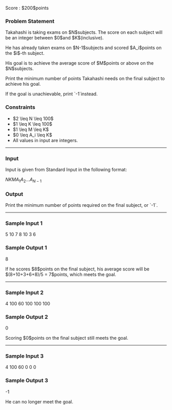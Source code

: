 
<div>

<span>

<span>

<p>
Score : $200$points
</p>

<div>

<section>

### **Problem Statement**

<p>
Takahashi is taking exams on $N$subjects. The score on each subject will be an integer between $0$and $K$(inclusive).
</p>

<p>
He has already taken exams on $N-1$subjects and scored $A_i$points on the $i$-th subject.
</p>

<p>
His goal is to achieve the average score of $M$points or above on the $N$subjects.
</p>

<p>
Print the minimum number of points Takahashi needs on the final subject to achieve his goal.
</p>

<p>
If the goal is unachievable, print `-1`instead.
</p>

</section>

</div>

<div>

<section>

### **Constraints**

<ul>

<li>
$2 \leq N \leq 100$
</li>

<li>
$1 \leq K \leq 100$
</li>

<li>
$1 \leq M \leq K$
</li>

<li>
$0 \leq A_i \leq K$
</li>

<li>
All values in input are integers.
</li>

</ul>

</section>

</div>

---

<div>

<div>

<section>

### **Input**

<p>
Input is given from Standard Input in the following format:
</p>

<div>

$N$$K$$M$$A_1$$A_2$$...$$A_{N-1}$
</div>

</section>

</div>

<div>

<section>

### **Output**

<p>
Print the minimum number of points required on the final subject, or `-1`.
</p>

</section>

</div>

</div>

---

<div>

<section>

### **Sample Input 1**

<div>

5 10 7
8 10 3 6

</div>

</section>

</div>

<div>

<section>

### **Sample Output 1**

<div>

8

</div>

<p>
If he scores $8$points on the final subject, his average score will be $(8+10+3+6+8)/5 = 7$points, which meets the goal.
</p>

</section>

</div>

---

<div>

<section>

### **Sample Input 2**

<div>

4 100 60
100 100 100

</div>

</section>

</div>

<div>

<section>

### **Sample Output 2**

<div>

0

</div>

<p>
Scoring $0$points on the final subject still meets the goal.
</p>

</section>

</div>

---

<div>

<section>

### **Sample Input 3**

<div>

4 100 60
0 0 0

</div>

</section>

</div>

<div>

<section>

### **Sample Output 3**

<div>

-1

</div>

<p>
He can no longer meet the goal.
</p>

</section>

</div>

</span>

</span>

</div>
